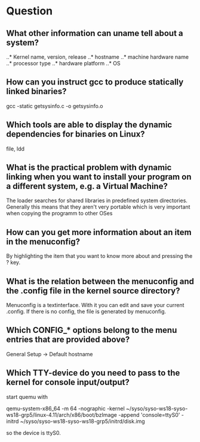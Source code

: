 # Question
## What other information can uname tell about a system?
..* Kernel name, version, release
..* hostname
..* machine hardware name
..* processor type
..* hardware platform
..* OS
## How can you instruct gcc to produce statically linked binaries?
gcc -static getsysinfo.c -o getsysinfo.o
## Which tools are able to display the dynamic dependencies for binaries on Linux?
file, ldd
## What is the practical problem with dynamic linking when you want to install your program on a different system, e.g. a Virtual Machine?
The loader searches for shared libraries in predefined system directories. Generally this means that they aren't very portable which is very important when copying the programm to other OSes
## How can you get more information about an item in the menuconfig?
By highlighting the item that you want to know more about and pressing the ? key.
## What is the relation between the menuconfig and the .config file in the kernel source directory?
Menuconfig is a textinterface. With it you can edit and save your current .config. If there is no config, the file is generated by menuconfig.
## Which CONFIG_* options belong to the menu entries that are provided above?
General Setup -> Default hostname
## Which TTY-device do you need to pass to the kernel for console input/output?
start quemu with 

qemu-system-x86_64 -m 64 -nographic -kernel ~/syso/syso-ws18-syso-ws18-grp5/linux-4.11/arch/x86/boot/bzImage -append 'console=ttyS0' -initrd ~/syso/syso-ws18-syso-ws18-grp5/initrd/disk.img 

so the device is ttyS0.

